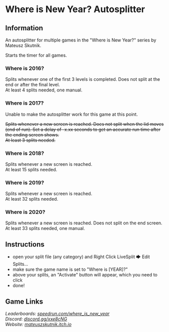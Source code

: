 # Where is New Year? Autosplitter
## Information
An autosplitter for multiple games in the "Where is New Year?" series by Mateusz Skutnik.

Starts the timer for all games.
### Where is 2016?
Splits whenever one of the first 3 levels is completed. Does not split at the end or after the final level.  
At least 4 splits needed, one manual.
### Where is 2017?
Unable to make the autosplitter work for this game at this point.

~~Splits whenever a new screen is reached. Does not split when the lid moves (end of run). Set a delay of -x.xx seconds to get an accurate run time after the ending screen shows.    
At least 3 splits needed.~~
### Where is 2018?
Splits whenever a new screen is reached.  
At least 15 splits needed.
### Where is 2019?
Splits whenever a new screen is reached.  
At least 32 splits needed.
### Where is 2020?
Splits whenever a new screen is reached. Does not split on the end screen.  
At least 33 splits needed, one manual.
## Instructions
* open your split file (any category) and Right Click LiveSplit 🡆 Edit Splits...
* make sure the game name is set to "Where is [YEAR]?"
* above your splits, an "Activate" button will appear, which you need to click
* done!
## Game Links
*Leaderboards: [speedrun.com/where_is_new_year](https://speedrun.com/where_is_new_year)*  
*Discord: [discord.gg/xxe8cNG](https://discord.gg/xxe8cNG)*  
*Website: [mateuszskutnik.itch.io](https://mateuszskutnik.itch.io)*
